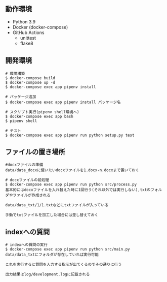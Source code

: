 ## 動作環境
- Python 3.9
- Docker (docker-compose)
- GitHub Actions
  - unittest
  - flake8

## 開発環境
```
# 環境構築
$ docker-compose build
$ docker-compose up -d
$ docker-compose exec app pipenv install

# パッケージ追加
$ docker-compose exec app pipenv install パッケージ名

# スクリプト実行(pipenv shell環境へ)
$ docker-compose exec app bash
$ pipenv shell

# テスト
$ docker-compose exec app pipenv run python setup.py test
```

## ファイルの置き場所
```
#docxファイルの準備
data/data_docxに使いたいdocxファイルを1.docx-n.docxまで置いておく

# docxファイルの前処理
$ docker-compose exec app pipenv run python src/process.py
基本的にはdocxファイルを入れ替えた時に1回行う(それ以外では実行しない),txtのフォルダやファイルが作成される

data/data_txt/1/1.txtなどにtxtファイルが入っている

手動でtxtファイルを加工した場合には差し替えておく
```

## indexへの質問
```
# indexへの質問の実行
$ docker-compose exec app pipenv run python src/main.py
data/data_txtにフォルダが存在していれば実行可能

これを実行すると質問を入力する指示が出てくるのでその通りに行う

出力結果はlog/development.logに記載される
```